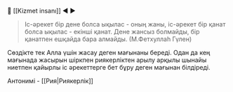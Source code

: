 🔼 [[Kizmet insanı]]
◀
▶

>Іс-әрекет бір дене болса ықылас - оның жаны, іс-әрекет бір қанат болса ықылас - екінші қанат. Дене жансыз болмайды, бір қанатпен ешқайда бара алмайды. (М.Фетхуллаһ Гүлен)

Сөздікте тек Алла үшін жасау деген мағынаны береді. Одан да кең мағынада жасырын шіркпен риякерліктен арылу арқылы шынайы ниетпен қайырлы іс әрекеттерге бет бұру деген мағынан білдіреді. 

Антонимі - [[Рия|Риякерлік]]




